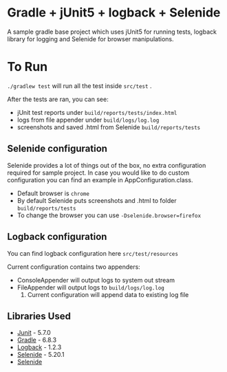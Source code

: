 # Gradle + jUnit5 + logback + Selenide

A sample gradle base project which uses jUnit5 for running tests, logback library for logging and
Selenide for browser manipulations.

# To Run

`./gradlew test` will run all the test inside `src/test` .

After the tests are ran, you can see:

* jUnit test reports under `build/reports/tests/index.html`
* logs from file appender under `build/logs/log.log`
* screenshots and saved .html from Selenide `build/reports/tests`

## Selenide configuration

Selenide provides a lot of things out of the box, no extra configuration required for sample
project. In case you would like to do custom configuration you can find an example in
AppConfiguration.class.

* Default browser is `chrome`
* By default Selenide puts screenshots and .html to folder `build/reports/tests`
* To change the browser you can use `-Dselenide.browser=firefox`

## Logback configuration

You can find logback configuration here `src/test/resources`

Current configuration contains two appenders:

* ConsoleAppender will output logs to system out stream
* FileAppender will output logs to `build/logs/log.log`
    1. Current configuration will append data to existing log file

## Libraries Used

* [Junit](https://junit.org/junit5/docs/current/user-guide/) - 5.7.0
* [Gradle](https://gradle.org/guides) - 6.8.3
* [Logback](http://logback.qos.ch/manual/index.html) - 1.2.3
* [Selenide](https://rselenide.org/documentation.html) - 5.20.1
* [Selenide](https://github.com/selenide/selenide/wiki)